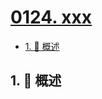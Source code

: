 # [0124. xxx](https://github.com/Tdahuyou/TNotes.leetcode/tree/main/notes/0124.%20xxx)

<!-- region:toc -->

- [1. 📝 概述](#1--概述)

<!-- endregion:toc -->

## 1. 📝 概述
